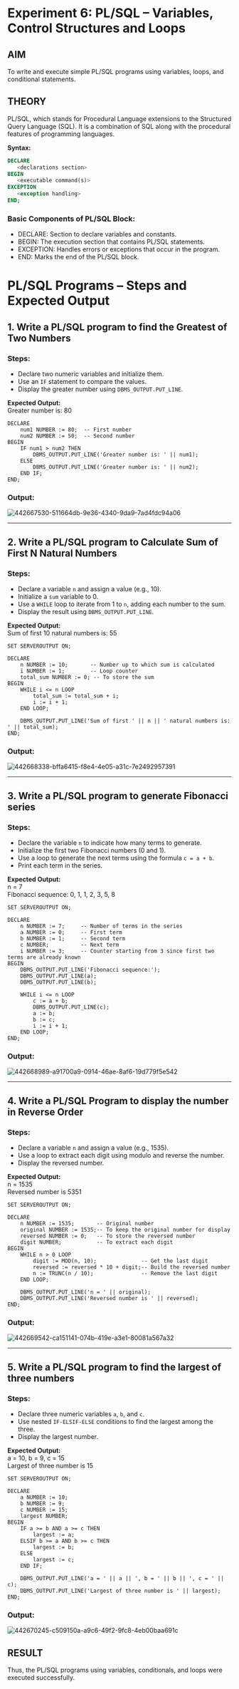 # Experiment 6: PL/SQL – Variables, Control Structures and Loops

## AIM
To write and execute simple PL/SQL programs using variables, loops, and conditional statements.


## THEORY

PL/SQL, which stands for Procedural Language extensions to the Structured Query Language (SQL). It is a combination of SQL along with the procedural features of programming languages.

**Syntax:**
```sql
DECLARE 
   <declarations section> 
BEGIN 
   <executable command(s)>
EXCEPTION 
   <exception handling> 
END;
```

### Basic Components of PL/SQL Block:
- DECLARE: Section to declare variables and constants.
- BEGIN: The execution section that contains PL/SQL statements.
- EXCEPTION: Handles errors or exceptions that occur in the program.
- END: Marks the end of the PL/SQL block.

# PL/SQL Programs – Steps and Expected Output

## 1. Write a PL/SQL program to find the Greatest of Two Numbers

### Steps:
- Declare two numeric variables and initialize them.
- Use an `IF` statement to compare the values.
- Display the greater number using `DBMS_OUTPUT.PUT_LINE`.

**Expected Output:**  
Greater number is: 80
```
DECLARE
    num1 NUMBER := 80;  -- First number
    num2 NUMBER := 50;  -- Second number
BEGIN
    IF num1 > num2 THEN
        DBMS_OUTPUT.PUT_LINE('Greater number is: ' || num1);
    ELSE
        DBMS_OUTPUT.PUT_LINE('Greater number is: ' || num2);
    END IF;
END;
```
### Output:

![442667530-511664db-9e36-4340-9da9-7ad4fdc94a06](https://github.com/user-attachments/assets/58bf02aa-f3ef-45ec-80cc-ff88efe3ad6d)

---

## 2. Write a PL/SQL program to Calculate Sum of First N Natural Numbers

### Steps:
- Declare a variable `n` and assign a value (e.g., 10).
- Initialize a `sum` variable to 0.
- Use a `WHILE` loop to iterate from 1 to `n`, adding each number to the sum.
- Display the result using `DBMS_OUTPUT.PUT_LINE`.

**Expected Output:**  
Sum of first 10 natural numbers is: 55
```
SET SERVEROUTPUT ON;

DECLARE
    n NUMBER := 10;       -- Number up to which sum is calculated
    i NUMBER := 1;        -- Loop counter
    total_sum NUMBER := 0; -- To store the sum
BEGIN
    WHILE i <= n LOOP
        total_sum := total_sum + i;
        i := i + 1;
    END LOOP;

    DBMS_OUTPUT.PUT_LINE('Sum of first ' || n || ' natural numbers is: ' || total_sum);
END;
```
### Output:
![442668338-bffa6415-f8e4-4e05-a31c-7e2492957391](https://github.com/user-attachments/assets/10a26694-8c87-4ade-a92e-28cd17646f44)


---

## 3. Write a PL/SQL program to generate Fibonacci series

### Steps:
- Declare the variable `n` to indicate how many terms to generate.
- Initialize the first two Fibonacci numbers (0 and 1).
- Use a loop to generate the next terms using the formula `c = a + b`.
- Print each term in the series.

**Expected Output:**  
n = 7  
Fibonacci sequence: 0, 1, 1, 2, 3, 5, 8
```
SET SERVEROUTPUT ON;

DECLARE
    n NUMBER := 7;     -- Number of terms in the series
    a NUMBER := 0;     -- First term
    b NUMBER := 1;     -- Second term
    c NUMBER;          -- Next term
    i NUMBER := 3;     -- Counter starting from 3 since first two terms are already known
BEGIN
    DBMS_OUTPUT.PUT_LINE('Fibonacci sequence:');
    DBMS_OUTPUT.PUT_LINE(a);
    DBMS_OUTPUT.PUT_LINE(b);

    WHILE i <= n LOOP
        c := a + b;
        DBMS_OUTPUT.PUT_LINE(c);
        a := b;
        b := c;
        i := i + 1;
    END LOOP;
END;
```
### Output:
![442668989-a91700a9-0914-46ae-8af6-19d779f5e542](https://github.com/user-attachments/assets/d0cf4f1d-dbee-4a82-9318-fedd12861546)



---

## 4. Write a PL/SQL Program to display the number in Reverse Order

### Steps:
- Declare a variable `n` and assign a value (e.g., 1535).
- Use a loop to extract each digit using modulo and reverse the number.
- Display the reversed number.

**Expected Output:**  
n = 1535  
Reversed number is 5351
```
SET SERVEROUTPUT ON;

DECLARE
    n NUMBER := 1535;       -- Original number
    original NUMBER := 1535;-- To keep the original number for display
    reversed NUMBER := 0;   -- To store the reversed number
    digit NUMBER;           -- To extract each digit
BEGIN
    WHILE n > 0 LOOP
        digit := MOD(n, 10);              -- Get the last digit
        reversed := reversed * 10 + digit;-- Build the reversed number
        n := TRUNC(n / 10);               -- Remove the last digit
    END LOOP;

    DBMS_OUTPUT.PUT_LINE('n = ' || original);
    DBMS_OUTPUT.PUT_LINE('Reversed number is ' || reversed);
END;
```
### Output:
![442669542-ca151141-074b-419e-a3e1-80081a567a32](https://github.com/user-attachments/assets/49a9c1b0-2c0d-4d36-851c-3bcb45b1dc16)



---

## 5. Write a PL/SQL program to find the largest of three numbers

### Steps:
- Declare three numeric variables `a`, `b`, and `c`.
- Use nested `IF-ELSIF-ELSE` conditions to find the largest among the three.
- Display the largest number.

**Expected Output:**  
a = 10, b = 9, c = 15  
Largest of three number is 15
```
SET SERVEROUTPUT ON;

DECLARE
    a NUMBER := 10;
    b NUMBER := 9;
    c NUMBER := 15;
    largest NUMBER;
BEGIN
    IF a >= b AND a >= c THEN
        largest := a;
    ELSIF b >= a AND b >= c THEN
        largest := b;
    ELSE
        largest := c;
    END IF;

    DBMS_OUTPUT.PUT_LINE('a = ' || a || ', b = ' || b || ', c = ' || c);
    DBMS_OUTPUT.PUT_LINE('Largest of three number is ' || largest);
END;
```
### Output:
![442670245-c509150a-a9c6-49f2-9fc8-4eb00baa691c](https://github.com/user-attachments/assets/8d4d98f3-0275-43b7-b0f3-e37d67c50b8c)



## RESULT
Thus, the PL/SQL programs using variables, conditionals, and loops were executed successfully.
